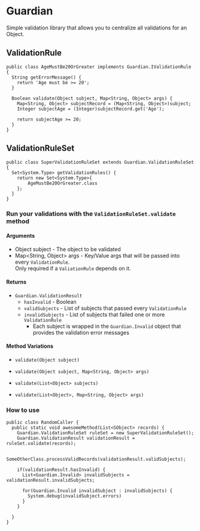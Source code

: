 # Guardian

Simple validation library that allows you to centralize all validations for an Object.

## ValidationRule


```apex
public class AgeMustBe20OrGreater implements Guardian.IValidationRule {
  String getErrorMessage() {
    return 'Age must be >= 20';
  }
  
  Boolean validate(Object subject, Map<String, Object> args) {
    Map<String, Object> subjectRecord = (Map<String, Object>)subject;
    Integer subjectAge = (Integer)subjectRecord.get('Age');
    
    return subjectAge >= 20;
  }
}
```

## ValidationRuleSet

```apex
public class SuperValidationRuleSet extends Guardian.ValidationRuleSet {
  Set<System.Type> getValidationRules() {
    return new Set<System.Type>{
        AgeMustBe20OrGreater.class
    };
  }
}
```

### Run your validations with the `ValidationRuleSet.validate` method

#### Arguments
* Object subject - The object to be validated
* Map<String, Object> args - Key/Value args that will be passed into every `ValidationRule`.  
  Only required if a `ValiationRule` depends on it.

#### Returns
* `Guardian.ValidationResult`
  * `hasInvalid` - Boolean
  * `validSubjects` - List of subjects that passed every `ValidationRule`
  * `invalidSubjects` - List of subjects that failed one or more `ValidationRule`
    * Each subject is wrapped in the `Guardian.Invalid` object that provides the validation error 
      messages

#### Method Variations

* `validate(Object subject)`

* `validate(Object subject, Map<String, Object> args)`

* `validate(List<Object> subjects)`

* `validate(List<Object>, Map<String, Object> args)`

### How to use
```apex
public class RandomCaller {
  public static void awesomeMethod(List<SObject> records) {
    Guardian.ValidationRuleSet ruleSet = new SuperValidationRuleSet();
    Guardian.ValidationResult validationResult = ruleSet.validate(records);
    
    SomeOtherClass.processValidRecords(validationResult.validSubjects);
    
    if(validationResult.hasInvalid) {
      List<Guardian.Invalid> invalidSubjects = validationResult.invalidSubjects;
      
      for(Guardian.Invalid invalidSubject : invalidSubjects) {
        System.debug(invalidSubject.errors)
      }
    }
    
  }
}
```